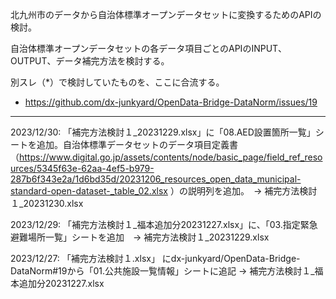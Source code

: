 北九州市のデータから自治体標準オープンデータセットに変換するためのAPIの検討。

自治体標準オープンデータセットの各データ項目ごとのAPIのINPUT、OUTPUT、データ補完方法を検討する。

別スレ（*）で検討していたものを、ここに合流する。
* https://github.com/dx-junkyard/OpenData-Bridge-DataNorm/issues/19

----- 

2023/12/30:
「補完方法検討１_20231229.xlsx」に「08.AED設置箇所一覧」シートを追加。自治体標準データセットのデータ項目定義書（https://www.digital.go.jp/assets/contents/node/basic_page/field_ref_resources/5345f63e-62aa-4ef5-b979-287b6f343e2a/1d6bd35d/20231206_resources_open_data_municipal-standard-open-dataset-_table_02.xlsx ）の説明列を追加。　-> 補完方法検討１_20231230.xlsx


2023/12/29:
「補完方法検討１_福本追加分20231227.xlsx」に、「03.指定緊急避難場所一覧」シートを追加　-> 補完方法検討１_20231229.xlsx


2023/12/27:
「補完方法検討１.xlsx」 にdx-junkyard/OpenData-Bridge-DataNorm#19から「01.公共施設一覧情報」シートに追記 -> 補完方法検討１_福本追加分20231227.xlsx


